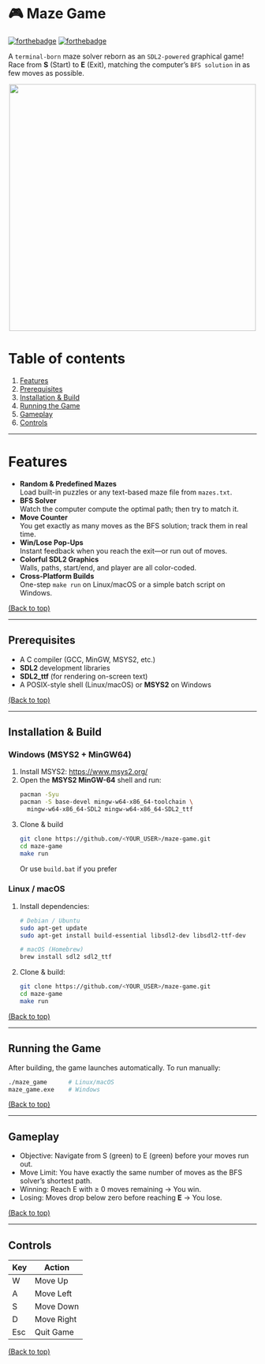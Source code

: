 # 🎮 Maze Game

[![forthebadge](https://forthebadge.com/images/badges/made-with-c.svg)](http://forthebadge.com)
[![forthebadge](http://forthebadge.com/images/badges/built-with-love.svg)](http://forthebadge.com)

A `terminal-born` maze solver reborn as an `SDL2-powered` graphical game! Race from **S** (Start) to **E** (Exit), matching the computer’s `BFS solution` in as few moves as possible.

<div align="center">
  <img src="https://github.com/user-attachments/assets/8b780717-cc5b-487c-9373-35479f171c93" width="500">
</div>

# Table of contents
1. [Features](#features)  
2. [Prerequisites](#prerequisites)  
3. [Installation & Build](#installation--build)  
4. [Running the Game](#running-the-game)  
5. [Gameplay](#gameplay)  
6. [Controls](#controls)

---

# Features

- **Random & Predefined Mazes**  
  Load built-in puzzles or any text-based maze file from `mazes.txt`.  
- **BFS Solver**  
  Watch the computer compute the optimal path; then try to match it.  
- **Move Counter**  
  You get exactly as many moves as the BFS solution; track them in real time.  
- **Win/Lose Pop-Ups**  
  Instant feedback when you reach the exit—or run out of moves.  
- **Colorful SDL2 Graphics**  
  Walls, paths, start/end, and player are all color-coded.  
- **Cross-Platform Builds**  
  One-step `make run` on Linux/macOS or a simple batch script on Windows.

[(Back to top)](#table-of-contents)

---

## Prerequisites

- A C compiler (GCC, MinGW, MSYS2, etc.)  
- **SDL2** development libraries  
- **SDL2_ttf** (for rendering on-screen text)  
- A POSIX-style shell (Linux/macOS) or **MSYS2** on Windows  

[(Back to top)](#table-of-contents)

---

## Installation & Build

### Windows (MSYS2 + MinGW64)

1. Install MSYS2: https://www.msys2.org/  
2. Open the **MSYS2 MinGW-64** shell and run:
   ```bash
   pacman -Syu
   pacman -S base-devel mingw-w64-x86_64-toolchain \
     mingw-w64-x86_64-SDL2 mingw-w64-x86_64-SDL2_ttf
3. Clone & build
   ```bash
   git clone https://github.com/<YOUR_USER>/maze-game.git
   cd maze-game
   make run
   ```
   Or use `build.bat` if you prefer

### Linux / macOS

1. Install dependencies:
   ```bash
   # Debian / Ubuntu
   sudo apt-get update
   sudo apt-get install build-essential libsdl2-dev libsdl2-ttf-dev

   # macOS (Homebrew)
   brew install sdl2 sdl2_ttf
2. Clone & build:
   ```bash
   git clone https://github.com/<YOUR_USER>/maze-game.git
   cd maze-game
   make run
   
[(Back to top)](#table-of-contents)

---
## Running the Game

After building, the game launches automatically. To run manually:
```bash
./maze_game      # Linux/macOS
maze_game.exe    # Windows
```
[(Back to top)](#table-of-contents)

---

## Gameplay
- Objective: Navigate from S (green) to E (green) before your moves run out.
- Move Limit: You have exactly the same number of moves as the BFS solver’s shortest path.
- Winning: Reach E with ≥ 0 moves remaining → You win.
- Losing: Moves drop below zero before reaching <b>E</b> → You lose.

[(Back to top)](#table-of-contents)

---

## Controls
| Key | Action     |
| --- | ---------- |
| W   | Move Up    |
| A   | Move Left  |
| S   | Move Down  |
| D   | Move Right |
| Esc | Quit Game  |


[(Back to top)](#table-of-contents)
